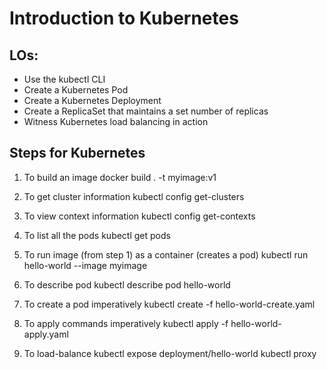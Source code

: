 # Introduction to Kubernetes

## LOs:

- Use the kubectl CLI
- Create a Kubernetes Pod
- Create a Kubernetes Deployment
- Create a ReplicaSet that maintains a set number of replicas
- Witness Kubernetes load balancing in action

## Steps for Kubernetes

1. To build an image 
    docker build . -t myimage:v1 

2. To get cluster information 
    kubectl config get-clusters

3. To view context information
    kubectl config get-contexts

4. To list all the pods
    kubectl get pods

5. To run image (from step 1) as a container (creates a pod)
    kubectl run hello-world --image myimage 

6. To describe pod 
    kubectl describe pod hello-world 

7. To create a pod imperatively
    kubectl create -f hello-world-create.yaml

8. To apply commands imperatively
    kubectl apply -f hello-world-apply.yaml

9. To load-balance 
    kubectl expose deployment/hello-world
    kubectl proxy